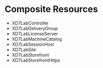 Composite Resources
==================
* XD7LabController
* XD7LabDeliveryGroup
* XD7LabLicenseServer
* XD7LabMachineCatalog
* XD7LabSessionHost
* XD7LabSite
* XD7LabStorefront
* XD7LabStorefrontHttps

